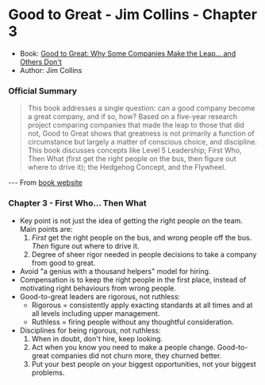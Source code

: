 # Good to Great - Jim Collins - Chapter 3

* Book: [Good to Great: Why Some Companies Make the Leap... and Others Don't](https://www.goodreads.com/en/book/show/76865)
* Author: Jim Collins

### Official Summary

> This book addresses a single question: can a good company become a great company, and if so, how? Based on a five-year research project comparing companies that made the leap to those that did not, Good to Great shows that greatness is not primarily a function of circumstance but largely a matter of conscious choice, and discipline. This book discusses concepts like Level 5 Leadership; First Who, Then What (first get the right people on the bus, then figure out where to drive it); the Hedgehog Concept, and the Flywheel.

\--- From [book website](https://www.jimcollins.com/books.html)

### Chapter 3 - First Who... Then What

* Key point is not just the idea of getting the right people on the team. Main points are:
  1. _First_ get the right people on the bus, and wrong people off the bus. _Then_ figure out where to drive it.
  2. Degree of sheer rigor needed in people decisions to take a company from good to great.
* Avoid "a genius with a thousand helpers" model for hiring.
* Compensation is to keep the right people in the first place, instead of motivating right behaviours from wrong people.
* Good-to-great leaders are rigorous, not ruthless:
  * Rigorous = consistently apply exacting standards at all times and at all levels including upper management.
  * Ruthless = firing people without any thoughtful consideration.
* Disciplines for being rigorous, not ruthless:
  1. When in doubt, don't hire, keep looking.
  2. Act when you know you need to make a people change. Good-to-great companies did not churn more, they churned better.
  3. Put your best people on your biggest opportunities, not your biggest problems.
